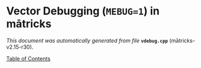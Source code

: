 
# Vector Debugging (`MEBUG=1`) in mātricks
_This document was automatically generated from file_ **`vdebug.cpp`** (mātricks-v2.15-r30).


[Table of Contents](README.md)

